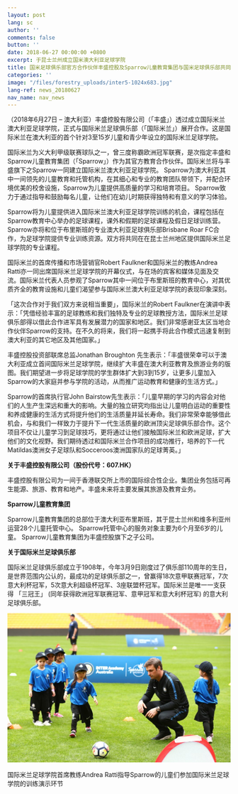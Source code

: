 ```yaml
---
layout: post
lang: sc
author: ''
comments: false
button: ''
date: 2018-06-27 00:00:00 +0800
excerpt: 于昆士兰州成立国米澳大利亚足球学院
title: 国米足球俱乐部官方合作伙伴丰盛控股及Sparrow儿童教育集团与国米足球俱乐部共同携手
categories: ''
image: "/files/forestry_uploads/inter5-1024x683.jpg"
lang-ref: news_20180627
nav_name: nav_news
---
```

（2018年6月27日 – 澳大利亚）丰盛控股有限公司（「丰盛」）透过成立国际米兰澳大利亚足球学院，正式与国际米兰足球俱乐部（「国际米兰」）展开合作。这是国际米兰在澳大利亚的首个针对3至15岁儿童和青少年设立的国际米兰足球学院。

国际米兰为义大利甲级联赛球队之一，曾三度称霸欧洲冠军联赛，是次指定丰盛和Sparrow儿童教育集团（「Sparrow」）作为其官方教育合作伙伴。国际米兰将与丰盛旗下之Sparrow一同建立国际米兰澳大利亚足球学院。 Sparrow为澳大利亚其中一间领先的儿童教育和托管机构，在其细心和专业的教育团队带领下，并配合环境优美的校舍设施，Sparrow为儿童提供高质量的学习和培育项目。 Sparrow致力于通过指导和鼓励每名儿童，让他们在幼儿时期获得独特和有意义的学习体验。

Sparrow将为儿童提供进入国际米兰澳大利亚足球学院训练的机会，课程包括在Sparrow教育中心举办的足球课程，课外和假期的足球课程及假日足球训练营。 Sparrow亦将和位于布里斯班的专业澳大利亚足球俱乐部Brisbane Roar FC合作，为足球学院提供专业训练资源。双方将共同在在昆士兰州地区提供国际米兰足球学院的专业课程。

国际米兰的首席传播和市场营销官Robert Faulkner和国际米兰的教练Andrea Ratti亦一同出席国际米兰足球学院的开幕仪式，与在场的宾客和媒体见面及交流。国际米兰代表人员参观了Sparrow其中一间位于布里斯班的教育中心，对其优质齐全的教育设施和儿童们渴望参与国际米兰澳大利亚足球学院的表现印象深刻。

「这次合作对于我们双方来说相当重要」，国际米兰的Robert Faulkner在演讲中表示：「凭借经验丰富的足球教练和我们独特及专业的足球教授方法，国际米兰足球俱乐部得以借此合作进军具有发展潜力的国家和地区。我们非常感谢亚太区当地合作伙伴Sparrow的支持。在不久的将来，我们将一起携手将此合作模式迅速复制到澳大利亚的其它地区及其他国家。」

丰盛控股投资部联席总监Jonathan Broughton 先生表示：「丰盛很荣幸可以于澳大利亚成立首间国际米兰足球学院，继续扩大丰盛在澳大利亚教育及旅游业务的版图。我们期望进一步将足球学院的学生群体扩大到3到15岁，让更多儿童加入Sparrow的大家庭并参与学院的活动，从而推广运动教育和健康的生活方式。」

Sparrow的首席执行官John Bairstow先生表示：「儿童早期的学习的内容会对他们的人生产生深远和重大的影响。大量的独立研究均指出让儿童明白运动的重要性和养成健康的生活方式将提升他们的生活质量并延长寿命。我们非常荣幸能够借此机会，与和我们一样致力于提升下一代生活质量的欧洲顶尖足球俱乐部合作。这个项目不仅让儿童学习到足球技巧，更将通过让他们接触国际米兰和欧洲足球，扩大他们的文化视野。我们期待透过和国际米兰合作项目的成功推行，培养的下一代Matildas澳洲女子足球队和Socceroos澳洲国家队的足球菁英。」

**关于丰盛控股有限公司（股份代号：607.HK）**

丰盛控股有限公司为一间于香港联交所上市的国际综合性企业。集团业务包括可再生能源、旅游、教育和地产。丰盛未来将主要发展其旅游及教育业务。

**Sparrow儿童教育集团**

Sparrow儿童教育集团的总部位于澳大利亚布里斯班，其于昆士兰州和维多利亚州运营28个儿童托管中心。 Sparrow托管中心的服务对象主要为6个月至6岁的儿童。 Sparrow儿童教育集团为丰盛控股旗下之子公司。

**关于国际米兰足球俱乐部**

国际米兰足球俱乐部成立于1908年，今年3月9日刚度过了俱乐部110周年的生日，是世界范围内公认的，最成功的足球俱乐部之一，曾赢得18次意甲联赛冠军，7次意大利杯冠军，5次意大利超级杯冠军、3座联盟杯冠军。国际米兰是唯一一支获得 「三冠王」 (同年获得欧洲冠军联赛冠军、意甲冠军和意大利杯冠军) 的意大利足球俱乐部。

![](/files/forestry_uploads/inter5-1024x683.jpg)

国际米兰足球学院首席教练Andrea Ratti指导Sparrow的儿童们参加国际米兰足球学院的训练演示环节
